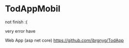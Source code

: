 # TodAppMobil
not finish :(

 very error have
 
 Web App (asp net core) https://github.com/ibrgnyg/TodApp
 
